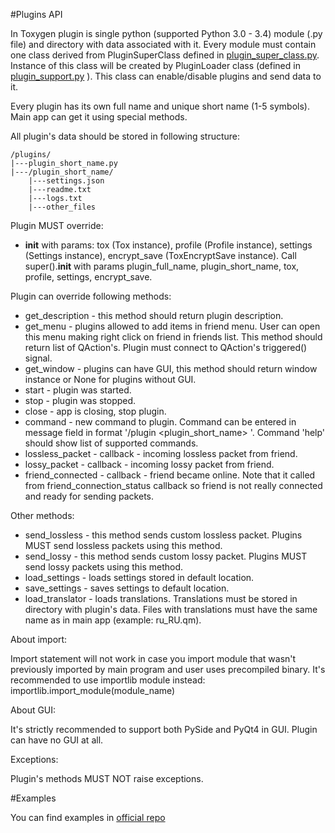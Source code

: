 #Plugins API

In Toxygen plugin is single python (supported Python 3.0 - 3.4) module (.py file) and directory with data associated with it. 
Every module must contain one class derived from PluginSuperClass defined in [plugin_super_class.py](/src/plugins/plugin_super_class.py). Instance of this class will be created by PluginLoader class (defined in [plugin_support.py](/src/plugin_support.py) ). This class can enable/disable plugins and send data to it. 

Every plugin has its own full name and unique short name (1-5 symbols). Main app can get it using special methods. 

All plugin's data should be stored in following structure:

```
/plugins/
|---plugin_short_name.py
|---/plugin_short_name/
	|---settings.json
	|---readme.txt
	|---logs.txt
	|---other_files
```

Plugin MUST override:
-  __init__ with params: tox (Tox instance), profile (Profile instance), settings (Settings instance), encrypt_save (ToxEncryptSave instance). Call super().__init__ with params plugin_full_name, plugin_short_name, tox, profile, settings, encrypt_save.

Plugin can override following methods:
- get_description - this method should return plugin description. 
- get_menu - plugins allowed to add items in friend menu. User can open this menu making right click on friend in friends list. This method should return list of QAction's. Plugin must connect to QAction's triggered() signal. 
- get_window - plugins can have GUI, this method should return window instance or None for plugins without GUI.
- start - plugin was started.
- stop - plugin was stopped.
- close - app is closing, stop plugin.
- command - new command to plugin. Command can be entered in message field in format '/plugin <plugin_short_name> <command>'. Command 'help' should show list of supported commands.
- lossless_packet - callback - incoming lossless packet from friend.
- lossy_packet - callback - incoming lossy packet from friend.
- friend_connected - callback - friend became online. Note that it called from friend_connection_status callback so friend is not really connected and ready for sending packets.

Other methods:
- send_lossless - this method sends custom lossless packet. Plugins MUST send lossless packets using this method.
- send_lossy - this method sends custom lossy packet. Plugins MUST send lossy packets using this method.
- load_settings - loads settings stored in default location.
- save_settings - saves settings to default location.
- load_translator - loads translations. Translations must be stored in directory with plugin's data. Files with translations must have the same name as in main app (example: ru_RU.qm).

About import:

Import statement will not work in case you import module that wasn't previously imported by main program and user uses precompiled binary. It's recommended to use importlib module instead: importlib.import_module(module_name)

About GUI:

It's strictly recommended to support both PySide and PyQt4 in GUI. Plugin can have no GUI at all.

Exceptions:

Plugin's methods MUST NOT raise exceptions.

#Examples

You can find examples in [official repo](https://github.com/toxygen-project/toxygen_plugins)


